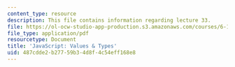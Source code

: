 ```yaml
---
content_type: resource
description: This file contains information regarding lecture 33.
file: https://ol-ocw-studio-app-production.s3.amazonaws.com/courses/6-170-software-studio-spring-2013/487cdde2b27759b34d8f4c54eff168e8_MIT6_170S13_33-java-types.pdf
file_type: application/pdf
resourcetype: Document
title: 'JavaScript: Values & Types'
uid: 487cdde2-b277-59b3-4d8f-4c54eff168e8
---
```

